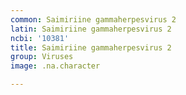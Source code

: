 ```yaml
---
common: Saimiriine gammaherpesvirus 2
latin: Saimiriine gammaherpesvirus 2
ncbi: '10381'
title: Saimiriine gammaherpesvirus 2
group: Viruses
image: .na.character

---
```

